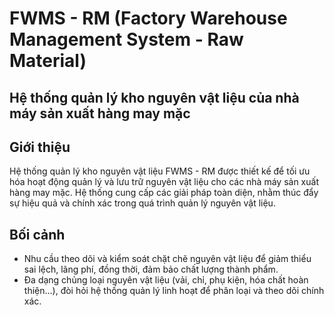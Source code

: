 # FWMS - RM (Factory Warehouse Management System - Raw Material)

## Hệ thống quản lý kho nguyên vật liệu của nhà máy sản xuất hàng may mặc

## Giới thiệu

Hệ thống quản lý kho nguyên vật liệu FWMS - RM được thiết kế để tối ưu hóa hoạt động quản lý và lưu trữ nguyên vật liệu cho các nhà máy sản xuất hàng may mặc. Hệ thống cung cấp các giải pháp toàn diện, nhằm thúc đẩy sự hiệu quả và chính xác trong quá trình quản lý nguyên vật liệu.

## Bối cảnh

* Nhu cầu theo dõi và kiểm soát chặt chẽ nguyên vật liệu để giảm thiểu sai lệch, lãng phí, đồng thời, đảm bảo chất lượng thành phẩm.
* Đa dạng chủng loại nguyên vật liệu (vải, chỉ, phụ kiện, hóa chất hoàn thiện...), đòi hỏi hệ thống quản lý linh hoạt để phân loại và theo dõi chính xác.
